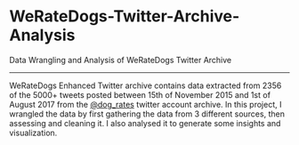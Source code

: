 # WeRateDogs-Twitter-Archive-Analysis
Data Wrangling and Analysis of WeRateDogs Twitter Archive

----
WeRateDogs Enhanced Twitter archive contains data extracted from 2356 of the 5000+ tweets posted between 15th of November 2015 and 1st of August 2017 from the [@dog_rates](https://twitter.com/dog_rates) twitter account archive. 
In this project, I wrangled the data by first gathering the data from 3 different sources, then assessing and cleaning it. I also analysed it to generate some insights and visualization.
